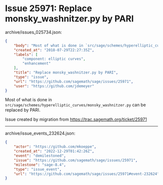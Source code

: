 # Issue 25971: Replace monsky_washnitzer.py by PARI

archive/issues_025734.json:
```json
{
    "body": "Most of what is done in `src/sage/schemes/hyperelliptic_curves/monsky_washnitzer.py` can be replaced by PARI.\n\nIssue created by migration from https://trac.sagemath.org/ticket/25971\n\n",
    "created_at": "2018-07-29T22:27:35Z",
    "labels": [
        "component: elliptic curves",
        "enhancement"
    ],
    "title": "Replace monsky_washnitzer.py by PARI",
    "type": "issue",
    "url": "https://github.com/sagemath/sage/issues/25971",
    "user": "https://github.com/jdemeyer"
}
```
Most of what is done in `src/sage/schemes/hyperelliptic_curves/monsky_washnitzer.py` can be replaced by PARI.

Issue created by migration from https://trac.sagemath.org/ticket/25971





---

archive/issue_events_232624.json:
```json
{
    "actor": "https://github.com/mkoeppe",
    "created_at": "2022-12-29T01:42:26Z",
    "event": "demilestoned",
    "issue": "https://github.com/sagemath/sage/issues/25971",
    "milestone": "sage-8.4",
    "type": "issue_event",
    "url": "https://github.com/sagemath/sage/issues/25971#event-232624"
}
```
